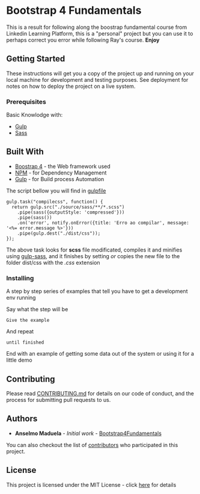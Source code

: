 # Bootstrap 4 Fundamentals

This is a result for following along the boostrap fundamental course from Linkedin Learning Platform, this is a "personal" project but you can use it to perhaps correct you error while following  Ray's course. **Enjoy**

## Getting Started

These instructions will get you a copy of the project up and running on your local machine for development and testing purposes. See deployment for notes on how to deploy the project on a live system.

### Prerequisites

Basic Knowlodge with:
* [Gulp](https://gulpjs.com/) 
* [Sass](https://sass-lang.com/documentation/file.SASS_REFERENCE.html)

## Built With

* [Boostrap 4](https://getbootstrap.com) - the Web framework used
* [NPM](https://www.npmjs.com/) - for Dependency Management
* [Gulp](https://github.com/gulpjs/gulp/blob/v3.9.1/docs/API.md) - for Build process Automation

The script bellow you will find in [gulpfile](gulpfile.js)
```
gulp.task("compilecss", function() {
  return gulp.src("./source/sass/**/*.scss")
    .pipe(sass({outputStyle: 'compressed'}))
    .pipe(sass())
    .on('error', notify.onError({title: 'Erro ao compilar', message: '<%= error.message %>'}))
    .pipe(gulp.dest("./dist/css"));
});
```
The above task looks for **scss** file modificated, compiles it and minifies using [gulp-sass](https://www.npmjs.com/package/gulp-sass), and it finishes by setting *or* copies the new file to the folder dist/css with the *.css* extension 

### Installing

A step by step series of examples that tell you have to get a development env running

Say what the step will be

```
Give the example
```

And repeat

```
until finished
```

End with an example of getting some data out of the system or using it for a little demo

## Contributing

Please read [CONTRIBUTING.md](https://gist.github.com/PurpleBooth/b24679402957c63ec426) for details on our code of conduct, and the process for submitting pull requests to us.

## Authors

* **Anselmo Maduela** - *Initial work* - [Bootstrap4Fundamentals](https://github.com/bootstrap4fundamentals)

You can also checkout the list of [contributors](https://github.com/AnselmoMaduela/bootstrap4fundamentals/graphs/contributors) who participated in this project.

## License

This project is licensed under the MIT License - click [here](https://rem.mit-license.org/) for details
